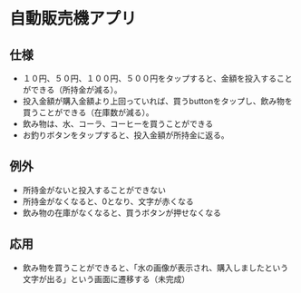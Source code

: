 # 自動販売機アプリ
## 仕様
- １０円、５０円、１００円、５００円をタップすると、金額を投入することができる（所持金が減る）。
- 投入金額が購入金額より上回っていれば、買うbuttonをタップし、飲み物を買うことができる（在庫数が減る）。
- 飲み物は、水、コーラ、コーヒーを買うことができる
- お釣りボタンをタップすると、投入金額が所持金に返る。

## 例外
- 所持金がないと投入することができない
- 所持金がなくなると、0となり、文字が赤くなる
- 飲み物の在庫がなくなると、買うボタンが押せなくなる

## 応用
- 飲み物を買うことができると、「水の画像が表示され、購入しましたという文字が出る」という画面に遷移する（未完成）
